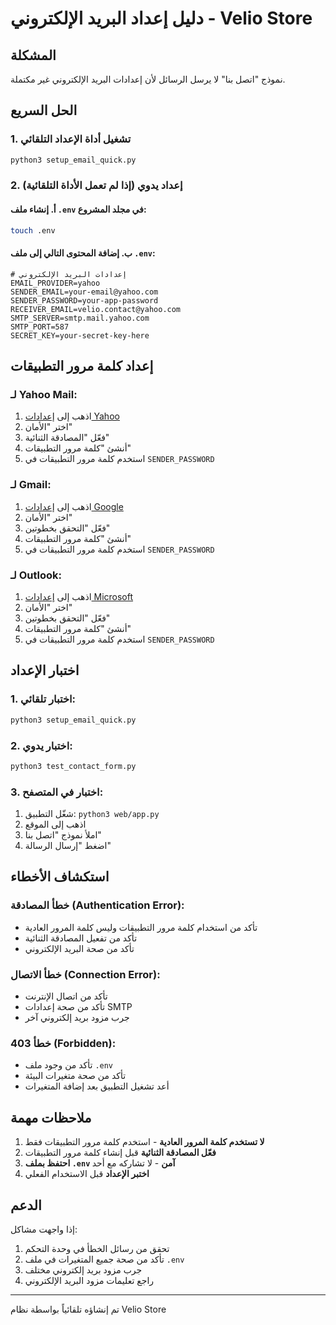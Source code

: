 # دليل إعداد البريد الإلكتروني - Velio Store

## المشكلة
نموذج "اتصل بنا" لا يرسل الرسائل لأن إعدادات البريد الإلكتروني غير مكتملة.

## الحل السريع

### 1. تشغيل أداة الإعداد التلقائي
```bash
python3 setup_email_quick.py
```

### 2. إعداد يدوي (إذا لم تعمل الأداة التلقائية)

#### أ. إنشاء ملف `.env` في مجلد المشروع:
```bash
touch .env
```

#### ب. إضافة المحتوى التالي إلى ملف `.env`:
```env
# إعدادات البريد الإلكتروني
EMAIL_PROVIDER=yahoo
SENDER_EMAIL=your-email@yahoo.com
SENDER_PASSWORD=your-app-password
RECEIVER_EMAIL=velio.contact@yahoo.com
SMTP_SERVER=smtp.mail.yahoo.com
SMTP_PORT=587
SECRET_KEY=your-secret-key-here
```

## إعداد كلمة مرور التطبيقات

### لـ Yahoo Mail:
1. اذهب إلى [إعدادات Yahoo](https://login.yahoo.com/account/security)
2. اختر "الأمان"
3. فعّل "المصادقة الثنائية"
4. أنشئ "كلمة مرور التطبيقات"
5. استخدم كلمة مرور التطبيقات في `SENDER_PASSWORD`

### لـ Gmail:
1. اذهب إلى [إعدادات Google](https://myaccount.google.com/security)
2. اختر "الأمان"
3. فعّل "التحقق بخطوتين"
4. أنشئ "كلمة مرور التطبيقات"
5. استخدم كلمة مرور التطبيقات في `SENDER_PASSWORD`

### لـ Outlook:
1. اذهب إلى [إعدادات Microsoft](https://account.microsoft.com/security)
2. اختر "الأمان"
3. فعّل "التحقق بخطوتين"
4. أنشئ "كلمة مرور التطبيقات"
5. استخدم كلمة مرور التطبيقات في `SENDER_PASSWORD`

## اختبار الإعداد

### 1. اختبار تلقائي:
```bash
python3 setup_email_quick.py
```

### 2. اختبار يدوي:
```bash
python3 test_contact_form.py
```

### 3. اختبار في المتصفح:
1. شغّل التطبيق: `python3 web/app.py`
2. اذهب إلى الموقع
3. املأ نموذج "اتصل بنا"
4. اضغط "إرسال الرسالة"

## استكشاف الأخطاء

### خطأ المصادقة (Authentication Error):
- تأكد من استخدام كلمة مرور التطبيقات وليس كلمة المرور العادية
- تأكد من تفعيل المصادقة الثنائية
- تأكد من صحة البريد الإلكتروني

### خطأ الاتصال (Connection Error):
- تأكد من اتصال الإنترنت
- تأكد من صحة إعدادات SMTP
- جرب مزود بريد إلكتروني آخر

### خطأ 403 (Forbidden):
- تأكد من وجود ملف `.env`
- تأكد من صحة متغيرات البيئة
- أعد تشغيل التطبيق بعد إضافة المتغيرات

## ملاحظات مهمة

1. **لا تستخدم كلمة المرور العادية** - استخدم كلمة مرور التطبيقات فقط
2. **فعّل المصادقة الثنائية** قبل إنشاء كلمة مرور التطبيقات
3. **احتفظ بملف `.env` آمن** - لا تشاركه مع أحد
4. **اختبر الإعداد** قبل الاستخدام الفعلي

## الدعم

إذا واجهت مشاكل:
1. تحقق من رسائل الخطأ في وحدة التحكم
2. تأكد من صحة جميع المتغيرات في ملف `.env`
3. جرب مزود بريد إلكتروني مختلف
4. راجع تعليمات مزود البريد الإلكتروني

---
تم إنشاؤه تلقائياً بواسطة نظام Velio Store



